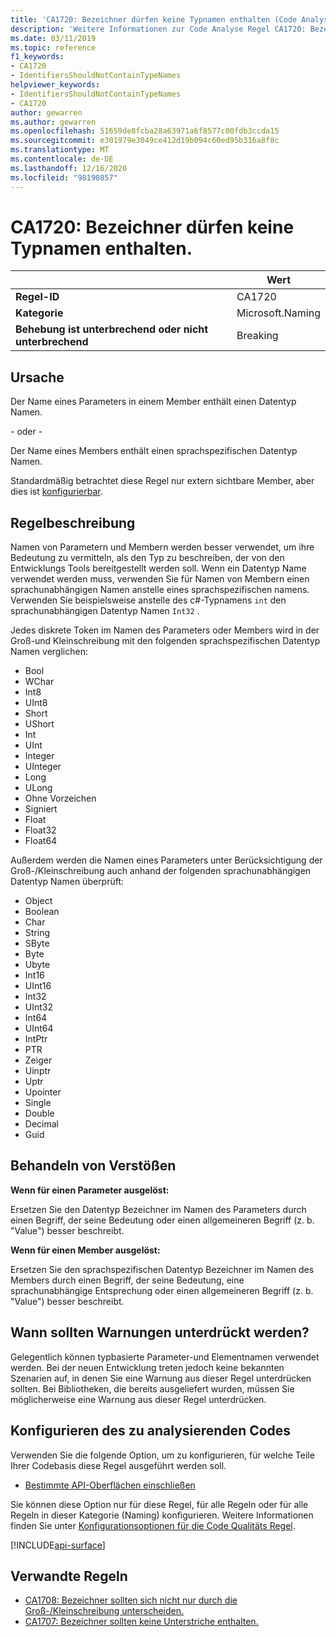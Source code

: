 ```yaml
---
title: 'CA1720: Bezeichner dürfen keine Typnamen enthalten (Code Analyse)'
description: 'Weitere Informationen zur Code Analyse Regel CA1720: Bezeichner dürfen keine Typnamen enthalten.'
ms.date: 03/11/2019
ms.topic: reference
f1_keywords:
- CA1720
- IdentifiersShouldNotContainTypeNames
helpviewer_keywords:
- IdentifiersShouldNotContainTypeNames
- CA1720
author: gewarren
ms.author: gewarren
ms.openlocfilehash: 51659de8fcba28a63971a6f8577c00fdb3ccda15
ms.sourcegitcommit: e301979e3049ce412d19b094c60ed95b316a8f8c
ms.translationtype: MT
ms.contentlocale: de-DE
ms.lasthandoff: 12/16/2020
ms.locfileid: "98190857"
---
```

# <a name="ca1720-identifiers-should-not-contain-type-names"></a>CA1720: Bezeichner dürfen keine Typnamen enthalten.

| | Wert |
|-|-|
| **Regel-ID** |CA1720|
| **Kategorie** |Microsoft.Naming|
| **Behebung ist unterbrechend oder nicht unterbrechend** |Breaking|

## <a name="cause"></a>Ursache

Der Name eines Parameters in einem Member enthält einen Datentyp Namen.

- oder -

Der Name eines Members enthält einen sprachspezifischen Datentyp Namen.

Standardmäßig betrachtet diese Regel nur extern sichtbare Member, aber dies ist [konfigurierbar](#configure-code-to-analyze).

## <a name="rule-description"></a>Regelbeschreibung

Namen von Parametern und Membern werden besser verwendet, um ihre Bedeutung zu vermitteln, als den Typ zu beschreiben, der von den Entwicklungs Tools bereitgestellt werden soll. Wenn ein Datentyp Name verwendet werden muss, verwenden Sie für Namen von Membern einen sprachunabhängigen Namen anstelle eines sprachspezifischen namens. Verwenden Sie beispielsweise anstelle des c#-Typnamens `int` den sprachunabhängigen Datentyp Namen `Int32` .

Jedes diskrete Token im Namen des Parameters oder Members wird in der Groß-und Kleinschreibung mit den folgenden sprachspezifischen Datentyp Namen verglichen:

- Bool
- WChar
- Int8
- UInt8
- Short
- UShort
- Int
- UInt
- Integer
- UInteger
- Long
- ULong
- Ohne Vorzeichen
- Signiert
- Float
- Float32
- Float64

Außerdem werden die Namen eines Parameters unter Berücksichtigung der Groß-/Kleinschreibung auch anhand der folgenden sprachunabhängigen Datentyp Namen überprüft:

- Object
- Boolean
- Char
- String
- SByte
- Byte
- Ubyte
- Int16
- UInt16
- Int32
- UInt32
- Int64
- UInt64
- IntPtr
- PTR
- Zeiger
- Uinptr
- Uptr
- Upointer
- Single
- Double
- Decimal
- Guid

## <a name="how-to-fix-violations"></a>Behandeln von Verstößen

**Wenn für einen Parameter ausgelöst:**

Ersetzen Sie den Datentyp Bezeichner im Namen des Parameters durch einen Begriff, der seine Bedeutung oder einen allgemeineren Begriff (z. b. "Value") besser beschreibt.

**Wenn für einen Member ausgelöst:**

Ersetzen Sie den sprachspezifischen Datentyp Bezeichner im Namen des Members durch einen Begriff, der seine Bedeutung, eine sprachunabhängige Entsprechung oder einen allgemeineren Begriff (z. b. "Value") besser beschreibt.

## <a name="when-to-suppress-warnings"></a>Wann sollten Warnungen unterdrückt werden?

Gelegentlich können typbasierte Parameter-und Elementnamen verwendet werden. Bei der neuen Entwicklung treten jedoch keine bekannten Szenarien auf, in denen Sie eine Warnung aus dieser Regel unterdrücken sollten. Bei Bibliotheken, die bereits ausgeliefert wurden, müssen Sie möglicherweise eine Warnung aus dieser Regel unterdrücken.

## <a name="configure-code-to-analyze"></a>Konfigurieren des zu analysierenden Codes

Verwenden Sie die folgende Option, um zu konfigurieren, für welche Teile Ihrer Codebasis diese Regel ausgeführt werden soll.

- [Bestimmte API-Oberflächen einschließen](#include-specific-api-surfaces)

Sie können diese Option nur für diese Regel, für alle Regeln oder für alle Regeln in dieser Kategorie (Naming) konfigurieren. Weitere Informationen finden Sie unter [Konfigurationsoptionen für die Code Qualitäts Regel](../code-quality-rule-options.md).

[!INCLUDE[api-surface](~/includes/code-analysis/api-surface.md)]

## <a name="related-rules"></a>Verwandte Regeln

- [CA1708: Bezeichner sollten sich nicht nur durch die Groß-/Kleinschreibung unterscheiden.](ca1708.md)
- [CA1707: Bezeichner sollten keine Unterstriche enthalten.](ca1707.md)
